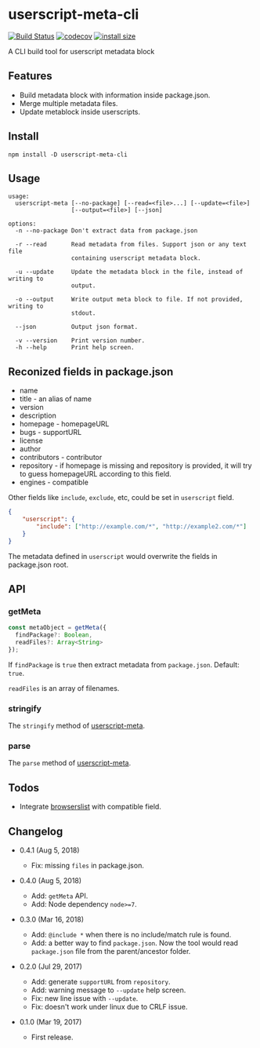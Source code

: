 userscript-meta-cli
===================

[![Build Status](https://travis-ci.org/eight04/userscript-meta-cli.svg?branch=master)](https://travis-ci.org/eight04/userscript-meta-cli)
[![codecov](https://codecov.io/gh/eight04/userscript-meta-cli/branch/master/graph/badge.svg)](https://codecov.io/gh/eight04/userscript-meta-cli)
[![install size](https://packagephobia.now.sh/badge?p=userscript-meta-cli)](https://packagephobia.now.sh/result?p=userscript-meta-cli)

A CLI build tool for userscript metadata block

Features
--------
* Build metadata block with information inside package.json.
* Merge multiple metadata files.
* Update metablock inside userscripts.

Install
-------
```
npm install -D userscript-meta-cli
```

Usage
-----
```
usage:
  userscript-meta [--no-package] [--read=<file>...] [--update=<file>]
                  [--output=<file>] [--json]
  
options:
  -n --no-package Don't extract data from package.json
  
  -r --read       Read metadata from files. Support json or any text file
                  containing userscript metadata block.
				  
  -u --update     Update the metadata block in the file, instead of writing to
                  output.
				  
  -o --output     Write output meta block to file. If not provided, writing to
                  stdout.
				  
  --json          Output json format.
				  
  -v --version    Print version number.
  -h --help       Print help screen.
```

Reconized fields in package.json
--------------------------------
* name
* title - an alias of name
* version
* description
* homepage - homepageURL
* bugs - supportURL
* license
* author
* contributors - contributor
* repository - if homepage is missing and repository is provided, it will try to guess homepageURL according to this field.
* engines - compatible

Other fields like `include`, `exclude`, etc, could be set in `userscript` field.
```json
{
	"userscript": {
		"include": ["http://example.com/*", "http://example2.com/*"]
	}
}
```
The metadata defined in `userscript` would overwrite the fields in package.json root.

API
----

### getMeta

```js
const metaObject = getMeta({
  findPackage?: Boolean,
  readFiles?: Array<String>
});
```

If `findPackage` is `true` then extract metadata from `package.json`. Default: `true`.

`readFiles` is an array of filenames.

### stringify

The `stringify` method of [userscript-meta](https://www.npmjs.com/package/userscript-meta).

### parse

The `parse` method of [userscript-meta](https://www.npmjs.com/package/userscript-meta).

Todos
-----
* Integrate [browserslist](https://www.npmjs.com/package/browserslist) with compatible field.

Changelog
---------

* 0.4.1 (Aug 5, 2018)

  - Fix: missing `files` in package.json.

* 0.4.0 (Aug 5, 2018)

  - Add: `getMeta` API.
  - Add: Node dependency `node>=7`.

* 0.3.0 (Mar 16, 2018)

	- Add: `@include *` when there is no include/match rule is found.
	- Add: a better way to find `package.json`. Now the tool would read `package.json` file from the parent/ancestor folder.
  
* 0.2.0 (Jul 29, 2017)

	- Add: generate `supportURL` from `repository`.
	- Add: warning message to `--update` help screen.
	- Fix: new line issue with `--update`.
	- Fix: doesn't work under linux due to CRLF issue.
  
* 0.1.0 (Mar 19, 2017)

	- First release.
